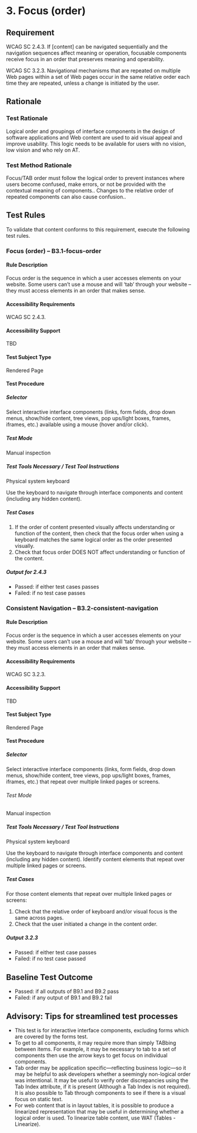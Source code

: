 # 3. Focus (order)
## Requirement
WCAG SC 2.4.3. If [content] can be navigated sequentially and the navigation sequences affect meaning or operation, focusable components receive focus in an order that preserves meaning and operability.

WCAG SC 3.2.3. Navigational mechanisms that are repeated on multiple Web pages within a set of Web pages occur in the same relative order each time they are repeated, unless a change is initiated by the user.

## Rationale
### Test Rationale
Logical order and groupings of interface components in the design of software applications and Web content are used to aid visual appeal and improve usability. This logic needs to be available for users with no vision, low vision and who rely on AT.

### Test Method Rationale
Focus/TAB order must follow the logical order to prevent instances where users become confused, make errors, or not be provided with the contextual meaning of components.. Changes to the relative order of repeated components can also cause confusion..

## Test Rules
To validate that content conforms to this requirement, execute the following test rules.

### Focus (order) – B3.1-focus-order
#### Rule Description
Focus order is the sequence in which a user accesses elements on your website. Some users can’t use a mouse and will ‘tab’ through your website – they must access elements in an order that makes sense. 

#### Accessibility Requirements
WCAG SC 2.4.3.

#### Accessibility Support
TBD

#### Test Subject Type
Rendered Page

#### Test Procedure
##### Selector
Select interactive interface components (links, form fields, drop down menus, show/hide content, tree views, pop ups/light boxes, frames, iframes, etc.) available using a mouse (hover and/or click).

##### Test Mode
Manual inspection

##### Test Tools Necessary / Test Tool Instructions
Physical system keyboard

Use the keyboard to navigate through interface components and content (including any hidden content). 

##### Test Cases
1. If the order of content presented visually affects understanding or function of the content, then check that the focus order when using a keyboard matches the same logical order as the order presented visually. 
2. Check that focus order DOES NOT affect understanding or function of the content. 

##### Output for 2.4.3
* Passed: if either test cases passes
* Failed: if no test case passes

### Consistent Navigation – B3.2-consistent-navigation
#### Rule Description
Focus order is the sequence in which a user accesses elements on your website. Some users can’t use a mouse and will ‘tab’ through your website – they must access elements in an order that makes sense. 

#### Accessibility Requirements
WCAG SC 3.2.3.

#### Accessibility Support
TBD

#### Test Subject Type
Rendered Page

#### Test Procedure
##### Selector
Select interactive interface components (links, form fields, drop down menus, show/hide content, tree views, pop ups/light boxes, frames, iframes, etc.) that repeat over multiple linked pages or screens.

###### Test Mode
Manual inspection

##### Test Tools Necessary / Test Tool Instructions
Physical system keyboard

Use the keyboard to navigate through interface components and content (including any hidden content). Identify content elements that repeat over multiple linked pages or screens.

##### Test Cases
For those content elements that repeat over multiple linked pages or screens:
1. Check that the relative order of keyboard and/or visual focus is the same across pages.
2. Check that the user initiated a change in the content order.

##### Output 3.2.3
* Passed: if either test case passes
* Failed: if no test case passed

## Baseline Test Outcome
* Passed: if all outputs of B9.1 and B9.2 pass
* Failed: if any output of B9.1 and B9.2 fail

## Advisory: Tips for streamlined test processes
* This test is for interactive interface components, excluding forms which are covered by the forms test.
* To get to all components, it may require more than simply TABbing between items. For example, it may be necessary to tab to a set of components then use the arrow keys to get focus on individual components.
* Tab order may be application specific—reflecting business logic—so it may be helpful to ask developers whether a seemingly non-logical order was intentional. It may be useful to verify order discrepancies using the Tab Index attribute, if it is present (Although a Tab Index is not required). It is also possible to Tab through components to see if there is a visual focus on static text.
* For web content that is in layout tables, it is possible to produce a linearized representation that may be useful in determining whether a logical order is used. To linearize table content, use WAT (Tables - Linearize).
